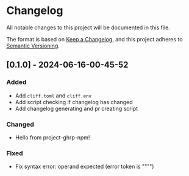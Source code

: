 # Changelog

All notable changes to this project will be documented in this file.

The format is based on [Keep a Changelog](https://keepachangelog.com/en/1.0.0/),
and this project adheres to [Semantic Versioning](https://semver.org/spec/v2.0.0.html).

## [0.1.0] - 2024-06-16-00-45-52

### Added

- Add `cliff.toml` and `cliff.env`
- Add script checking if changelog has changed
- Add changelog generating and pr creating script

### Changed

- Hello from project-ghrp-npm!

### Fixed

- Fix syntax error: operand expected (error token is """")

